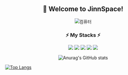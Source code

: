<div align="center">

## :wave: Welcome to JinnSpace!

  ![컴퓨터](https://user-images.githubusercontent.com/115220828/210351066-ef16107a-55a1-47a0-bf03-0980dc99ae1b.gif)

### :zap: My Stacks :zap:
  
  
<img src="https://img.shields.io/badge/mysql-4479A1?style=for-the-badge&logo=mysql&logoColor=white"> <img src="https://img.shields.io/badge/css3-1572B6?style=for-the-badge&logo=css3&logoColor=white">
<img src="https://img.shields.io/badge/html5-E34F26?style=for-the-badge&logo=html5&logoColor=white">
<img src="https://img.shields.io/badge/javascript-F7DF1E?style=for-the-badge&logo=javascript&logoColor=white">
<img src="https://img.shields.io/badge/jQuery-0769AD?style=for-the-badge&logo=jQuery&logoColor=white">


![Anurag's GitHub stats](https://github-readme-stats.vercel.app/api?username=jinnspace&show_icons=true&theme=radical) 
</div>

[![Top Langs](https://github-readme-stats.vercel.app/api/top-langs/?username=jinnspace)](https://github.com/anuraghazra/github-readme-stats)
